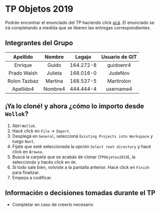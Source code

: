 # TP Objetos 2019

Podrán encontrar el enunciado del TP haciendo click [acá](https://docs.google.com/document/d/1RopwL1TheW-G64PcTc2yzwk_7kWnm_FrxusCYAK7ROs/edit?usp=sharing). El enunciado se irá completando a medida que se liberen las entregas correspondientes.


## Integrantes del Grupo

| Apellido           | Nombre             | Legajo         | Usuario de GIT |
|:------------------:|:------------------:|:--------------:|:--------------:|
| Enrique            | Guido              | 164.272-8      | guidoenr4   |
| Prado Walsh        | Julieta            | 168.016-0      | JudeNov     |
| Rolon Tazbaz       | Martina            | 168.537-5      | Martirolon  |
| Apellido4          | Nombre4            | 444.444-4      | username4   |

## ¡Ya lo cloné! y ahora ¿cómo lo importo desde `Wollok`?

1. Abrí `Wollok`.
1. Hacé click en `File` -> `Import`.
1. Desplegá en `General`, seleccioná `Existing Projects into Workspace` y luego `Next`.
1. Fijate que esté seleccionada la opción `Select root directory` y hacé click en `Browse`.
1. Buscá la carpeta que se acabás de clonar (`TPObjetos2019`), la seleccionás y hacés click en `OK`.
1. Si todo sale bien, volviste a la pantalla anterior. Hacé click en `Finish` para finalizar.
1. Empeza a codificar.

## Información o decisiones tomadas durante el TP

* Completar en caso de creerlo necesario
